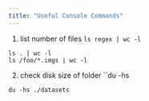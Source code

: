 ```yaml
---
title: "Useful Console Commands"
---
```


1. list number of files ``ls regex | wc -l``

  ```shell
  ls . | wc -l
  ls /foo/*.imgs | wc -l
  ```
2. check disk size of folder ``du -hs

  ```shell
  du -hs ./datasets
  ```
